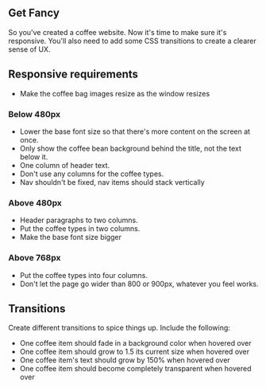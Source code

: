 ## Get Fancy

So you've created a coffee website. Now it's time to make sure it's responsive. You'll also need to add some CSS transitions to create a clearer sense of UX.

## Responsive requirements

* Make the coffee bag images resize as the window resizes

### Below 480px

* Lower the base font size so that there's more content on the screen at once.
* Only show the coffee bean background behind the title, not the text below it.
* One column of header text.
* Don't use any columns for the coffee types.
* Nav shouldn't be fixed, nav items should stack vertically

### Above 480px
* Header paragraphs to two columns.
* Put the coffee types in two columns.
* Make the base font size bigger

### Above 768px

* Put the coffee types into four columns.
* Don't let the page go wider than 800 or 900px, whatever you feel works.

## Transitions

Create different transitions to spice things up. Include the following:

* One coffee item should fade in a background color when hovered over
* One coffee item should grow to 1.5 its current size when hovered over
* One coffee item's text should grow by 150% when hovered over
* One coffee item should become completely transparent when hovered over
